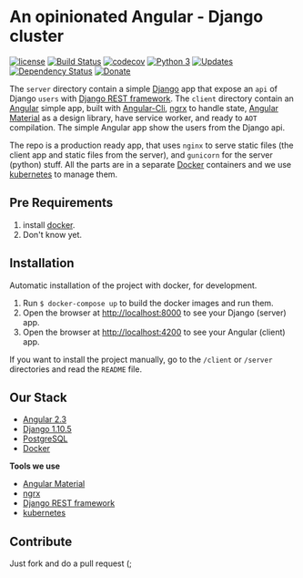 # An opinionated Angular - Django cluster

[![license][license-image]][license-url] [![Build Status][travis-image]][travis-url] [![codecov][codecov-image]][codecov-url] [![Python 3][python3-image]][python3-url] [![Updates][updates-image]][updates-url] [![Dependency Status][dependencyci-image]][dependencyci-url] [![Donate][donate-image]][donate-url]

The `server` directory contain a simple [Django](https://www.djangoproject.com/) app that expose an `api` of Django `users` with [Django REST framework](http://www.django-rest-framework.org/). The `client` directory contain an [Angular](https://angular.io/) simple app, built with [Angular-Cli](https://github.com/angular/angular-cli), [ngrx](https://github.com/ngrx) to handle state, [Angular Material](https://github.com/angular/material2) as a design library, have service worker, and ready to `AOT` compilation. The simple Angular app show the users from the Django api.

The repo is a production ready app, that uses `nginx` to serve static files (the client app and static files from the server), and `gunicorn` for the server (python) stuff. All the parts are in a separate [Docker](https://www.docker.com/) containers and we use [kubernetes](https://kubernetes.io/) to manage them.

## Pre Requirements

1. install [docker](https://www.docker.com/).
2. Don't know yet.

## Installation

Automatic installation of the project with docker, for development.

1. Run `$ docker-compose up` to build the docker images and run them.
3. Open the browser at [http://localhost:8000](http://localhost:8000) to see your Django (server) app.
3. Open the browser at [http://localhost:4200](http://localhost:4200) to see your Angular (client) app.

If you want to install the project manually, go to the `/client` or `/server` directories and read the `README` file.

## Our Stack

* [Angular 2.3](https://angular.io/)
* [Django 1.10.5](https://www.djangoproject.com/)
* [PostgreSQL](http://www.postgresql.org/)
* [Docker](https://www.docker.com/)

**Tools we use**

  * [Angular Material](https://material.angular.io/)
  * [ngrx](https://github.com/ngrx)
  * [Django REST framework](http://www.django-rest-framework.org/)
  * [kubernetes](https://kubernetes.io/)

## Contribute

Just fork and do a pull request (;

[license-image]: https://img.shields.io/badge/license-ISC-blue.svg
[license-url]: https://github.com/nirgn975/Angular2-Django-cluster/blob/master/LICENSE
[travis-image]: https://travis-ci.org/nirgn975/Angular2-Django-cluster.svg?branch=master
[travis-url]: https://travis-ci.org/nirgn975/Angular2-Django-cluster
[codecov-image]: https://codecov.io/gh/nirgn975/Angular2-Django-cluster/branch/master/graph/badge.svg
[codecov-url]: https://codecov.io/gh/nirgn975/Angular2-Django-cluster
[python3-image]: https://pyup.io/repos/github/nirgn975/angular2-django-cluster/python-3-shield.svg
[python3-url]: https://pyup.io/repos/github/nirgn975/angular2-django-cluster/
[updates-image]: https://pyup.io/repos/github/nirgn975/angular2-django-cluster/shield.svg
[updates-url]: https://pyup.io/repos/github/nirgn975/angular2-django-cluster/
[dependencyci-image]: https://dependencyci.com/github/nirgn975/Angular2-Django-cluster/badge
[dependencyci-url]: https://dependencyci.com/github/nirgn975/Angular2-Django-cluster
[donate-image]: https://img.shields.io/badge/Donate-PayPal-lightgrey.svg
[donate-url]: https://www.paypal.me/nirgn/2
